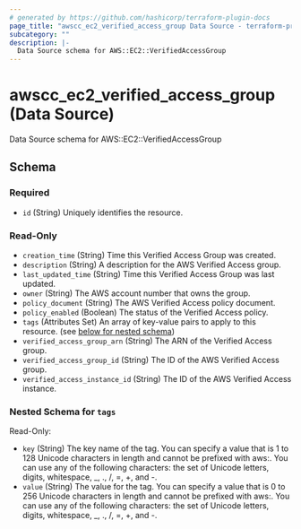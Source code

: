 ```yaml
---
# generated by https://github.com/hashicorp/terraform-plugin-docs
page_title: "awscc_ec2_verified_access_group Data Source - terraform-provider-awscc"
subcategory: ""
description: |-
  Data Source schema for AWS::EC2::VerifiedAccessGroup
---
```


# awscc_ec2_verified_access_group (Data Source)

Data Source schema for AWS::EC2::VerifiedAccessGroup



<!-- schema generated by tfplugindocs -->
## Schema

### Required

- `id` (String) Uniquely identifies the resource.

### Read-Only

- `creation_time` (String) Time this Verified Access Group was created.
- `description` (String) A description for the AWS Verified Access group.
- `last_updated_time` (String) Time this Verified Access Group was last updated.
- `owner` (String) The AWS account number that owns the group.
- `policy_document` (String) The AWS Verified Access policy document.
- `policy_enabled` (Boolean) The status of the Verified Access policy.
- `tags` (Attributes Set) An array of key-value pairs to apply to this resource. (see [below for nested schema](#nestedatt--tags))
- `verified_access_group_arn` (String) The ARN of the Verified Access group.
- `verified_access_group_id` (String) The ID of the AWS Verified Access group.
- `verified_access_instance_id` (String) The ID of the AWS Verified Access instance.

<a id="nestedatt--tags"></a>
### Nested Schema for `tags`

Read-Only:

- `key` (String) The key name of the tag. You can specify a value that is 1 to 128 Unicode characters in length and cannot be prefixed with aws:. You can use any of the following characters: the set of Unicode letters, digits, whitespace, _, ., /, =, +, and -.
- `value` (String) The value for the tag. You can specify a value that is 0 to 256 Unicode characters in length and cannot be prefixed with aws:. You can use any of the following characters: the set of Unicode letters, digits, whitespace, _, ., /, =, +, and -.


